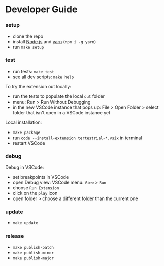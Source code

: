 # Developer Guide

### setup

- clone the repo
- install [Node.js](https://nodejs.org) and [yarn](https://classic.yarnpkg.com) (`npm i -g yarn`)
- run <code type="make/command">make setup</code>

### test

- run tests: <code type="make/command">make test</code>
- see all dev scripts: <code type="make/command">make help</code>

To try the extension out locally:

- run the tests to populate the local `out` folder
- menu: Run > Run Without Debugging
- in the new VSCode instance that pops up: File > Open Folder > select folder that isn't open in a VSCode instance yet

Local installation:

- <code type="make/command">make package</code>
- run `code --install-extension tertestrial-*.vsix` in terminal
- restart VSCode

### debug

Debug in VSCode:

- set breakpoints in VSCode
- open Debug view: VSCode menu: `View` > `Run`
- choose `Run Extension`
- click on the `play` icon
- open folder > choose a different folder than the current one

### update

- <code type="make/command">make update</code>

### release

- <code type="make/command">make publish-patch</code>
- <code type="make/command">make publish-minor</code>
- <code type="make/command">make publish-major</code>
